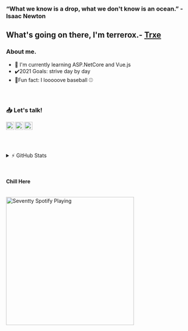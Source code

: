 ### “What we know is a drop, what we don't know is an ocean.” - Isaac Newton	
## What's going on there, I'm terrerox.- [Trxe](https://www.github.com/terrerox)	



### About me.	

- 🚧 I'm currently learning ASP.NetCore and Vue.js
- ✔️2021 Goals: strive day by day
- 🥅Fun fact: I looooove baseball ⚾	
<br /><br />		
### 📥 Let's talk!
[<img align="left" alt="my contact | ws" width="22px" src="https://cdn.jsdelivr.net/npm/simple-icons@v3/icons/whatsapp.svg" />][whatsapp]	

[<img align="left" alt="my contact | tg" width="22px" src="https://cdn.jsdelivr.net/npm/simple-icons@v3/icons/telegram.svg" />][telegram]	

[<img align="left" alt="SoftDevs | YouTube" width="22px" src="https://cdn.jsdelivr.net/npm/simple-icons@v3/icons/youtube.svg" />][youtube]	
<br />	
<br />	
<details>	
  <summary>⚡ GitHub Stats</summary>	
<img alt="Terrerox's github status" src="https://github-readme-stats.codestackr.vercel.app/api?username=terrerox&show_icons=true&theme=light" />	
<img alt="Terrerox's github status" src="https://github-readme-stats.vercel.app/api/top-langs/?username=terrerox&layout=compact&theme=light" />	
</details>	
<br />	
<br />		

**Chill Here** 	
<br/>	
[<img src="https://now-playing-codestackr.vercel.app/api/spotify-playing" alt="Seventty Spotify Playing" width="350" />](https://open.spotify.com/playlist/6eyPkbnj6umhnPbAx2CC61?si=ib104ioUREmUMkLyAW4MMw)	

[youtube]: https://www.youtube.com/channel/UCmJN2QqO9E9uYZue5zMlniQ	

[p1]: https://youtu.be/vr0-074Ccu4	
[p2]: https://youtu.be/Ov13YBchfG4	
[p3]: https://youtu.be/ZFFY1jMvicI	

[whatsapp]: https://api.whatsapp.com/send/?phone=18295567199&text=i+got+u+from+github&app_absent=0	

[softdevsws]: https://chat.whatsapp.com/Fs3wC5XTxDLFEHfAr6FDyU	

[telegram]: https://t.me/ZeroSeventty
